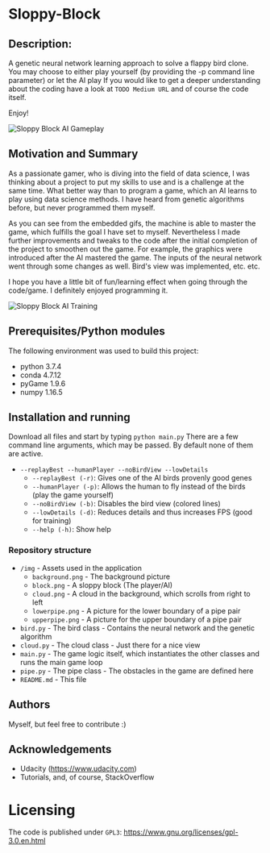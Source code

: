 # Sloppy-Block

## Description:
A genetic neural network learning approach to solve a flappy bird clone.
You may choose to either play yourself (by providing the -p command line parameter) or let the AI play
If you would like to get a deeper understanding about the coding have a look at `TODO Medium URL` and of course the code itself.

Enjoy!

![Sloppy Block AI Gameplay](https://cdn-images-1.medium.com/max/800/1*9Ip8MZy4KYrDLoRaJhDg3w.gif)

## Motivation and Summary
As a passionate gamer, who is diving into the field of data science, I was thinking about a project to put my skills to use and is a challenge at the same time. 
What better way than to program a game, which an AI learns to play using data science methods.
I have heard from genetic algorithms before, but never programmed them myself.

As you can see from the embedded gifs, the machine is able to master the game, which fulfills the goal I have set to myself. Nevertheless I made further improvements and tweaks to the code after the initial completion of the project to smoothen out the game. For example, the graphics were introduced after the AI mastered the game. The inputs of the neural network went through some changes as well. Bird's view was implemented, etc. etc. 

I hope you have a little bit of fun/learning effect when going through the code/game. I definitely enjoyed programming it.

![Sloppy Block AI Training](https://cdn-images-1.medium.com/max/800/1*yq1o8Egu2exe_O6k0ijJHA.gif)

## Prerequisites/Python modules

The following environment was used to build this project:
* python 3.7.4
* conda 4.7.12
* pyGame 1.9.6
* numpy 1.16.5

## Installation and running
Download all files and start by typing `python main.py`
There are a few command line arguments, which may be passed. By default none of them are active.
* `--replayBest --humanPlayer --noBirdView --lowDetails`
	* `--replayBest (-r)`: Gives one of the AI birds provenly good genes
	* `--humanPlayer (-p)`: Allows the human to fly instead of the birds (play the game yourself)
	* `--noBirdView (-b)`: Disables the bird view (colored lines)
	* `--lowDetails (-d)`: Reduces details and thus increases FPS (good for training)
	* `--help (-h)`: Show help
	
### Repository structure
* `/img` - Assets used in the application
    * `background.png` - The background picture
    * `block.png` - A sloppy block (The player/AI)
	* `cloud.png` - A cloud in the background, which scrolls from right to left
	* `lowerpipe.png` - A picture for the lower boundary of a pipe pair
	* `upperpipe.png` - A picture for the upper boundary of a pipe pair
* `bird.py` - The bird class - Contains the neural network and the genetic algorithm
* `cloud.py` - The cloud class - Just there for a nice view
* `main.py` - The game logic itself, which instantiates the other classes and runs the main game loop
* `pipe.py` - The pipe class - The obstacles in the game are defined here
* `README.md` - This file

## Authors
Myself, but feel free to contribute :)

## Acknowledgements
* Udacity (https://www.udacity.com)
* Tutorials, and, of course, StackOverflow

# Licensing
The code is published under `GPL3`: https://www.gnu.org/licenses/gpl-3.0.en.html